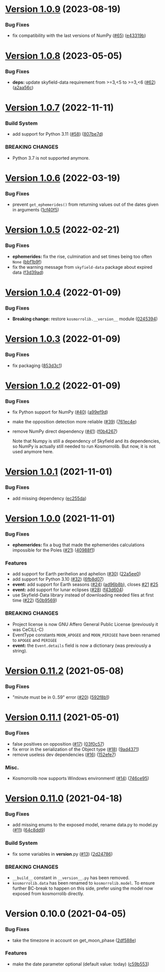 # [Version 1.0.9](https://github.com/Kosmorro/lib/compare/v1.0.8...v1.0.9) (2023-08-19)


### Bug Fixes

* fix compatibility with the last versions of NumPy ([#65](https://github.com/Kosmorro/lib/issues/65)) ([e43319b](https://github.com/Kosmorro/lib/commit/e43319bd6dc7f370eecfa923a126f09b740939d2))



# [Version 1.0.8](https://github.com/Kosmorro/lib/compare/v1.0.7...v1.0.8) (2023-05-05)


### Bug Fixes

* **deps:** update skyfield-data requirement from >=3,<5 to >=3,<6 ([#62](https://github.com/Kosmorro/lib/issues/62)) ([a2aa56c](https://github.com/Kosmorro/lib/commit/a2aa56c36b37c1937d6ed04480aec98ed95df739))



# [Version 1.0.7](https://github.com/Kosmorro/lib/compare/v1.0.6...v1.0.7) (2022-11-11)


### Build System

* add support for Python 3.11 ([#58](https://github.com/Kosmorro/lib/issues/58)) ([807be7d](https://github.com/Kosmorro/lib/commit/807be7def324c1accdad6dc35738624589eb7b06))


### BREAKING CHANGES

* Python 3.7 is not supported anymore.



# [Version 1.0.6](https://github.com/Kosmorro/lib/compare/v1.0.5...v1.0.6) (2022-03-19)


### Bug Fixes

* prevent `get_ephemerides()` from returning values out of the dates given in arguments ([1cf40f5](https://github.com/Kosmorro/lib/commit/1cf40f5b40991b6dc567f979f6bd69fc63807e4e))



# [Version 1.0.5](https://github.com/Kosmorro/lib/compare/v1.0.4...v1.0.5) (2022-02-21)


### Bug Fixes

* **ephemerides:** fix the rise, culmination and set times being too often `None` ([bbf1b9f](https://github.com/Kosmorro/lib/commit/bbf1b9f53efb8c906e597c9054f90e674d1b7dd9))
* fix the warning message from `skyfield-data` package about expired data ([f3d39ad](https://github.com/Kosmorro/lib/commit/f3d39ad5bf1d66fcebb4864064111d2f0af87c63))



# [Version 1.0.4](https://github.com/Kosmorro/lib/compare/v1.0.3...v1.0.4) (2022-01-09)


### Bug Fixes

* **Breaking change:** restore `kosmorrolib.__version__` module ([0245394](https://github.com/Kosmorro/lib/commit/02453943ad36829072f339cf9b3695491c8e1f04))



# [Version 1.0.3](https://github.com/Kosmorro/lib/compare/v1.0.2...v1.0.3) (2022-01-09)


### Bug Fixes

* fix packaging ([853d3c1](https://github.com/Kosmorro/lib/commit/853d3c12810200a09d6b3fe713fef83447e22add))



# [Version 1.0.2](https://github.com/Kosmorro/lib/compare/v1.0.1...v1.0.2) (2022-01-09)


### Bug Fixes

* fix Python support for NumPy ([#40](https://github.com/Kosmorro/lib/issues/40)) ([a99ef9d](https://github.com/Kosmorro/lib/commit/a99ef9d6a6b174f653abe2887d8211c809b3a732))
* make the opposition detection more reliable ([#39](https://github.com/Kosmorro/lib/issues/39)) ([761ec4e](https://github.com/Kosmorro/lib/commit/761ec4ef21b95473829672d69320330f52d1890b))
* remove NumPy direct dependency ([#41](https://github.com/Kosmorro/lib/issues/41)) ([f0b4267](https://github.com/Kosmorro/lib/commit/f0b42679853d2d8310005cdde2afd1c7674ccaf9))

  Note that Numpy is still a dependency of Skyfield and its dependencies, so NumPy is actually still needed to run Kosmorrolib. But now, it is not used anymore here.

# [Version 1.0.1](https://github.com/Kosmorro/lib/compare/v1.0.0...v1.0.1) (2021-11-01)


### Bug Fixes

* add missing dependency ([ec255da](https://github.com/Kosmorro/lib/commit/ec255daefdef376b2b43190c7ea2a8e8960cfd99))



# [Version 1.0.0](https://github.com/Kosmorro/lib/compare/v0.11.2...v1.0.0) (2021-11-01)


### Bug Fixes

* **ephemerides:** fix a bug that made the ephemerides calculations impossible for the Poles ([#21](https://github.com/Kosmorro/lib/issues/21)) ([40988f1](https://github.com/Kosmorro/lib/commit/40988f193fe996cf3f56b6b8071ef7b72ec7fa15))


### Features

* add support for Earth perihelion and aphelion ([#30](https://github.com/Kosmorro/lib/issues/30)) ([22a5ee0](https://github.com/Kosmorro/lib/commit/22a5ee0b0394e7c816fee12a40934d959420bef7))
* add support for Python 3.10 ([#32](https://github.com/Kosmorro/lib/issues/32)) ([6fb8d07](https://github.com/Kosmorro/lib/commit/6fb8d0789f76b6571f3b4364b2f2efbcfb098647))
* **event:** add support for Earth seasons ([#24](https://github.com/Kosmorro/lib/issues/24)) ([ad96b8b](https://github.com/Kosmorro/lib/commit/ad96b8bebf9676f1d450bd6f337367664a9616ea)), closes [#21](https://github.com/Kosmorro/lib/issues/21) [#25](https://github.com/Kosmorro/lib/issues/25)
* **event:** add support for lunar eclipses ([#28](https://github.com/Kosmorro/lib/issues/28)) ([f43d604](https://github.com/Kosmorro/lib/commit/f43d6043b057e56de7081093c7470b8b46f632d6))
* use Skyfield-Data library instead of downloading needed files at first time ([#22](https://github.com/Kosmorro/lib/issues/22)) ([50b9569](https://github.com/Kosmorro/lib/commit/50b9569e5ec4121e9b1dd04dac56929309241851))


### BREAKING CHANGES

* Project license is now GNU Affero General Public License (previously it was CeCILL-C)
* EventType constants `MOON_APOGEE` and `MOON_PERIGEE` have been renamed to `APOGEE` and `PERIGEE`
* **event:** the `Event.details` field is now a dictionary (was previously a string).



# [Version 0.11.2](https://github.com/Kosmorro/lib/compare/v0.11.1...v0.11.2) (2021-05-08)


### Bug Fixes

* "minute must be in 0..59" error ([#20](https://github.com/Kosmorro/lib/issues/20)) ([592f8b1](https://github.com/Kosmorro/lib/commit/592f8b15d06e55fd8f0ba174972282e4c8eda6a0))



# [Version 0.11.1](https://github.com/Kosmorro/lib/compare/v0.11.0...v0.11.1) (2021-05-01)


### Bug Fixes

* false positives on opposition ([#17](https://github.com/Kosmorro/lib/issues/17)) ([03f0c57](https://github.com/Kosmorro/lib/commit/03f0c57042604e7690cd736a6e9fa94ffd2b00e4))
* fix error in the serialization of the Object type ([#18](https://github.com/Kosmorro/lib/issues/18)) ([9ad4371](https://github.com/Kosmorro/lib/commit/9ad437103267b404cab689c4a3bc9dd6b7457561))
* remove useless dev dependencies ([#16](https://github.com/Kosmorro/lib/issues/16)) ([152efe7](https://github.com/Kosmorro/lib/commit/152efe72e15de69939c8d558fa6ceaafba4139bd))

### Misc.

* Kosmorrolib now supports Windows environment! ([#14](https://github.com/Kosmorro/lib/pull/14)) ([746ce95](https://github.com/Kosmorro/lib/commit/746ce953c839d9050862c465c036f53c6491e8da))


# [Version 0.11.0](https://github.com/Kosmorro/lib/compare/v0.10.0...v0.11.0) (2021-04-18)


### Bug Fixes

* add missing enums to the exposed model, rename data.py to model.py ([#11](https://github.com/Kosmorro/lib/issues/11)) ([64c8dd9](https://github.com/Kosmorro/lib/commit/64c8dd901da118e8dd11e932ad2a13874ccb2726))


### Build System

* fix some variables in __version__.py ([#13](https://github.com/Kosmorro/lib/issues/13)) ([2d24786](https://github.com/Kosmorro/lib/commit/2d24786f7b2a52c7b9b77ac4d54c0b7e223236f6))


### BREAKING CHANGES

* `__build__` constant in `__version__.py` has been removed.
* `kosmorrolib.data` has been renamed to
`kosmorrolib.model`. To ensure further BC-break to happen on this side,
prefer using the model now exposed from kosmorrolib directly.



# Version 0.10.0 (2021-04-05)


### Bug Fixes

* take the timezone in account on get_moon_phase ([2df588e](https://github.com/Kosmorro/lib/commit/2df588e5c13246c19b3b5828bdf58b95d11ec104))


### Features

* make the date parameter optional (default value: today) ([c59b553](https://github.com/Kosmorro/lib/commit/c59b553c86999958027a7649c52811b2bc5162fd))



